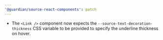 ```yaml
---
'@guardian/source-react-components': patch
---
```


- The `<Link />` component now expects the `--source-text-decoration-thickness` CSS variable to be provided to specify the underline thickness on hover.
